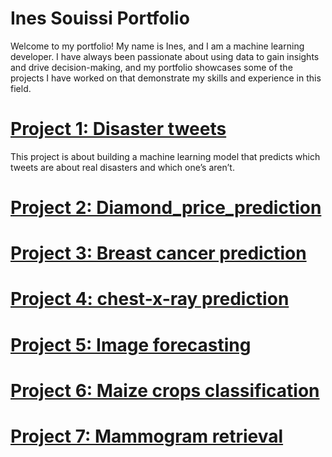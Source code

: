 # Ines Souissi Portfolio

Welcome to my portfolio! My name is Ines, and I am a machine learning developer. I have always been passionate about using data to gain insights and drive decision-making, and my portfolio showcases some of the projects I have worked on that demonstrate my skills and experience in this field.

# [Project 1: Disaster tweets](https://github.com/InesSouissi98/-Disaster-tweets)
This project is about building a machine learning model that predicts which tweets are about real disasters and which one’s aren’t.


# [Project 2: Diamond_price_prediction](https://github.com/InesSouissi98/Diamond_price_prediction)


# [Project 3: Breast cancer prediction](https://github.com/InesSouissi98/Breast_cancer_prediction)


# [Project 4: chest-x-ray prediction](https://github.com/InesSouissi98/chest-x-ray_prediction)


# [Project 5: Image forecasting](https://github.com/InesSouissi98/Image_forecasting)


# [Project 6: Maize crops classification](https://github.com/InesSouissi98/Maize_crops_classification)


# [Project 7: Mammogram retrieval](https://github.com/InesSouissi98/mammogram_retrieval)
